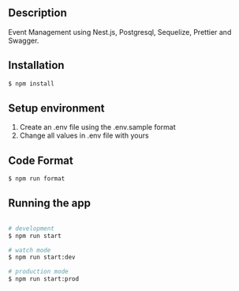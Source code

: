 ## Description

Event Management using Nest.js, Postgresql, Sequelize, Prettier and Swagger.

## Installation

```bash
$ npm install
```

## Setup environment
1. Create an .env file using the .env.sample format
2. Change all values in .env file with yours

## Code Format
```bash
$ npm run format
```

## Running the app

```bash

# development
$ npm run start

# watch mode
$ npm run start:dev

# production mode
$ npm run start:prod
```